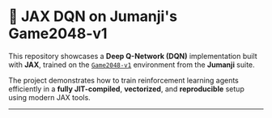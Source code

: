 # 🧩 JAX DQN on Jumanji's Game2048-v1

This repository showcases a **Deep Q-Network (DQN)** implementation built with **JAX**, trained on the [`Game2048-v1`](https://github.com/instadeepai/jumanji/tree/main/jumanji/environments/logic/game_2048) environment from the **Jumanji** suite.

The project demonstrates how to train reinforcement learning agents efficiently in a **fully JIT-compiled**, **vectorized**, and **reproducible** setup using modern JAX tools.

---

